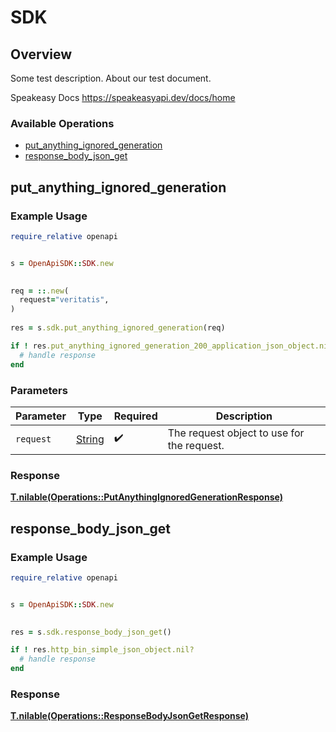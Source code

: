 # SDK

## Overview

Some test description.
About our test document.

Speakeasy Docs
<https://speakeasyapi.dev/docs/home>
### Available Operations

* [put_anything_ignored_generation](#put_anything_ignored_generation)
* [response_body_json_get](#response_body_json_get)

## put_anything_ignored_generation

### Example Usage

```ruby
require_relative openapi


s = OpenApiSDK::SDK.new

   
req = ::.new(
  request="veritatis",
)
    
res = s.sdk.put_anything_ignored_generation(req)

if ! res.put_anything_ignored_generation_200_application_json_object.nil?
  # handle response
end

```

### Parameters

| Parameter                                  | Type                                       | Required                                   | Description                                |
| ------------------------------------------ | ------------------------------------------ | ------------------------------------------ | ------------------------------------------ |
| `request`                                  | [String](../../models//.md)                | :heavy_check_mark:                         | The request object to use for the request. |


### Response

**[T.nilable(Operations::PutAnythingIgnoredGenerationResponse)](../../models/operations/putanythingignoredgenerationresponse.md)**


## response_body_json_get

### Example Usage

```ruby
require_relative openapi


s = OpenApiSDK::SDK.new

    
res = s.sdk.response_body_json_get()

if ! res.http_bin_simple_json_object.nil?
  # handle response
end

```


### Response

**[T.nilable(Operations::ResponseBodyJsonGetResponse)](../../models/operations/responsebodyjsongetresponse.md)**


